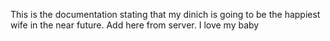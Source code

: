 This is the documentation stating that my dinich is going to be the happiest wife in the near future. Add here from server. I love my baby 
